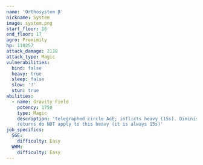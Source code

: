 ```yaml
---
name: 'Orthosystem β'
nickname: System
image: system.png
start_floor: 16
end_floor: 17
agro: Proximity
hp: 110257
attack_damage: 2118
attack_type: Magic
vulnerabilities:
  bind: false
  heavy: true
  sleep: false
  slow: '?'
  stun: true
abilities:
  - name: Gravity Field
    potency: 1750
    type: Magic
    description: 'telegraphed circle AoE; inflicts heavy (15s). Diminishing
    returns do NOT apply to this heavy (it is always 15s)'
job_specifics:
  SGE:
    difficulty: Easy
  WHM:
    difficulty: Easy
---
```

